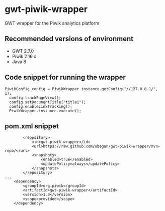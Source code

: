 # gwt-piwik-wrapper
GWT wrapper for the Piwik analytics platform

## Recommended versions of environment
  - GWT 2.7.0
  - Piwik 2.16.x
  - Java 8


## Code snippet for running the wrapper

```
PiwikConfig config = PiwikWrapper.instance.getConfig("//127.0.0.1/", 1);
  config.trackPageView();
  config.setDocumentTitle("title1");
  config.enableLinkTracking();
  PiwikWrapper.instance.execute();
```

## pom.xml snippet

```
		<repository>
			<id>gwt-piwik-wrapper</id>
			<url>https://raw.github.com/ubegun/gwt-piwik-wrapper/mvn-repo/</url>
			<snapshots>
				<enabled>true</enabled>
				<updatePolicy>always</updatePolicy>
			</snapshots>
		</repository>
...
    <dependency>
        <groupId>org.piwik</groupId>
        <artifactId>gwt-piwik-wrapper</artifactId>
        <version>1.0</version>
        <scope>provided</scope>
    </dependency>

```
